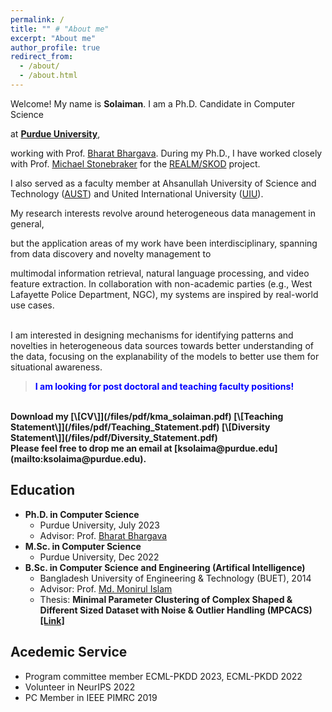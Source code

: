 ```yaml
---
permalink: /
title: "" # "About me"
excerpt: "About me"
author_profile: true
redirect_from: 
  - /about/
  - /about.html
---
```


Welcome! My name is **Solaiman**. I am a Ph.D. Candidate in Computer Science
<!-- [Computer Science](https://www.cs.purdue.edu/) -->
 at [**Purdue University**](https://www.cs.purdue.edu/),
<!-- (http://purdue.edu/) -->
working with Prof. [Bharat Bhargava](https://www.cs.purdue.edu/homes/bb/). 
During my Ph.D., I have worked closely with Prof. [Michael Stonebraker](https://www.csail.mit.edu/person/michael-stonebraker) for the [REALM/SKOD](https://news.northropgrumman.com/news/releases/northrop-grumman-launches-new-research-consortium-for-artificial-intelligence-and-machine-learning) project.
<!-- the A.M. Turing Award recipient Michael Stonebraker. -->
<!-- I earned my M.Sc. in Computer Science from Purdue University and my B.Sc. in [Computer Science & Engineering](https://cse.buet.ac.bd/) from [Bangladesh University of Engineering & Technology (BUET)](https://www.buet.ac.bd/web/#/) ([B.Sc. Dissertation](/files/publications/ug-thesis-2014.pdf)).  -->
I also served as a faculty member at Ahsanullah University of Science and Technology ([AUST](https://www.aust.edu/cse)) and United International University ([UIU](https://www.uiu.ac.bd/)).
<!-- Update when you get phd like this: I obtained my Ph.D. from the College of Information and Computer Sciences (CICS), University of Massachusetts, Amherst under the supervision of Prof. Alexandra Meliou (Ph.D. Dissertation). -->

My research interests revolve around heterogeneous data management in general, 
<!-- and multimodal information retrieval in particular.  -->
but the application areas of my work have been interdisciplinary, spanning from data discovery and novelty management to 
<!-- machine learning,  -->
multimodal information retrieval, natural language processing, and video feature extraction. In collaboration with non-academic parties (e.g., West Lafayette Police Department, NGC), my systems are inspired by real-world use cases. 
<!-- I am interested in designing mechanisms for enhancing system usability and developing intelligent tools towards boosting productivity for a diverse group of users, ranging from end users to data scientists and developers. -->
<br>
I am interested in designing mechanisms for identifying patterns and novelties in heterogeneous data sources towards better understanding of the data, focusing on the explanability of the models to better use them for situational awareness. 


<!-- **Open To Work:**  -->
> <span style="color:blue"> **I am looking for post doctoral and teaching faculty positions!** </span>
<br>
<i class="fas fa-fw fa-download" aria-hidden="true"></i> <b> Download my [\[CV\]](/files/pdf/kma_solaiman.pdf) [\[Teaching Statement\]](/files/pdf/Teaching_Statement.pdf) [\[Diversity Statement\]](/files/pdf/Diversity_Statement.pdf) </b>
<br> 
<i class="fas fa-fw fa-envelope" aria-hidden="true"></i> <b>Please feel free to drop me an email at [ksolaima@purdue.edu](mailto:ksolaima@purdue.edu).</b>


## Education
- **Ph.D. in Computer Science**
  - Purdue University, July 2023 <!--(expected)-->
  - Advisor: Prof. [Bharat Bhargava](https://www.cs.purdue.edu/homes/bb/)
- **M.Sc. in Computer Science**
  - Purdue University, Dec 2022
- **B.Sc. in Computer Science and Engineering (Artifical Intelligence)**
  - Bangladesh University of Engineering & Technology (BUET), 2014
  - Advisor: Prof. [Md. Monirul Islam](https://cse.buet.ac.bd/faculty/facdetail.php?id=mdmonirulislam)
  - Thesis: **Minimal Parameter Clustering of Complex Shaped & Different Sized Dataset with Noise & Outlier Handling (MPCACS) [[Link]](/files/publications/ug-thesis-2014.pdf)**
  
<!-- Thesis Title: From Entity-Centric to Event-Centric Multimodal Knowledge Acquisition
  Thesis Committee: Shih-Fu Chang, Kyunghyun Cho, Jiawei Han, Chengxiang Zhai  -->

## Acedemic Service
 - Program committee member ECML-PKDD 2023, ECML-PKDD 2022
 - Volunteer in NeurIPS 2022
 - PC Member in IEEE PIMRC 2019

